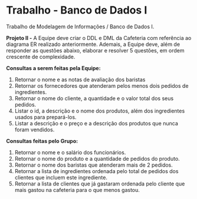 # Trabalho - Banco de Dados I
Trabalho de Modelagem de Informações / Banco de Dados I.

**Projeto II -** A Equipe deve criar o DDL e DML da Cafeteria com referência ao diagrama ER realizado anteriormente. Ademais, a Equipe deve, além de responder as questões abaixo, elaborar e resolver 5 questões, em ordem crescente de complexidade.

**Consultas a serem feitas pela Equipe:**
  1. Retornar o nome e as notas de avaliação dos baristas
  2. Retornar os fornecedores que atenderam pelos menos dois pedidos de ingredientes.
  3. Retornar o nome do cliente, a quantidade e o valor total dos seus pedidos.
  4. Listar o id, a descrição e o nome dos produtos, além dos ingredientes usados para prepará-los.
  5. Listar a descrição e o preço e a descrição dos produtos que nunca foram vendidos.

**Consultas feitas pelo Grupo:**
  1. Retornar o nome e o salário dos funcionários.
  2. Retornar o nome do produto e a quantidade de pedidos do produto.
  3. Retornar o nome dos baristas que atenderam mais de 2 pedidos.
  4. Retornar a lista de ingredientes ordenada pelo total de pedidos dos clientes que incluem este ingrediente.
  5. Retornar a lista de clientes que já gastaram ordenada pelo cliente que mais gastou na cafeteria para o que menos gastou.
